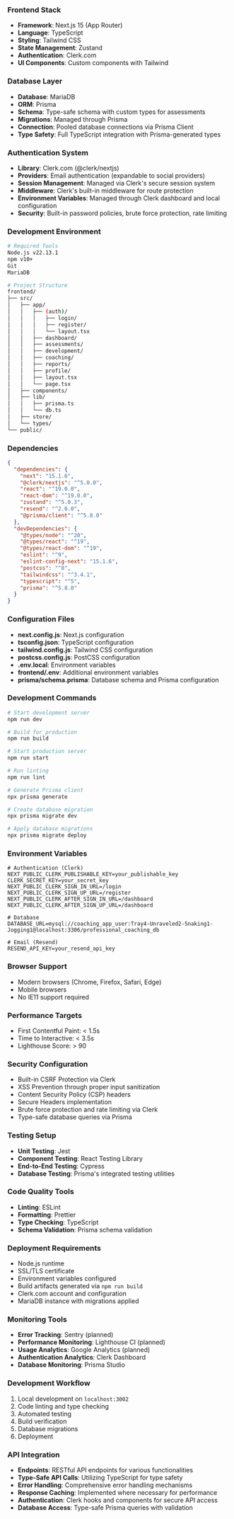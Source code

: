### Frontend Stack
- **Framework**: Next.js 15 (App Router)
- **Language**: TypeScript
- **Styling**: Tailwind CSS
- **State Management**: Zustand
- **Authentication**: Clerk.com
- **UI Components**: Custom components with Tailwind

### Database Layer
- **Database**: MariaDB
- **ORM**: Prisma
- **Schema**: Type-safe schema with custom types for assessments
- **Migrations**: Managed through Prisma
- **Connection**: Pooled database connections via Prisma Client
- **Type Safety**: Full TypeScript integration with Prisma-generated types

### Authentication System
- **Library**: Clerk.com (@clerk/nextjs)
- **Providers**: Email authentication (expandable to social providers)
- **Session Management**: Managed via Clerk's secure session system
- **Middleware**: Clerk's built-in middleware for route protection
- **Environment Variables**: Managed through Clerk dashboard and local configuration
- **Security**: Built-in password policies, brute force protection, rate limiting

### Development Environment
```bash
# Required Tools
Node.js v22.13.1
npm v10+
Git
MariaDB

# Project Structure
frontend/
├── src/
│   ├── app/
│   │   ├── (auth)/
│   │   │   ├── login/
│   │   │   ├── register/
│   │   │   └── layout.tsx
│   │   ├── dashboard/
│   │   ├── assessments/
│   │   ├── development/
│   │   ├── coaching/
│   │   ├── reports/
│   │   ├── profile/
│   │   ├── layout.tsx
│   │   └── page.tsx
│   ├── components/
│   ├── lib/
│   │   ├── prisma.ts
│   │   └── db.ts
│   ├── store/
│   └── types/
└── public/
```

### Dependencies
```json
{
  "dependencies": {
    "next": "15.1.6",
    "@clerk/nextjs": "^5.0.0",
    "react": "^19.0.0",
    "react-dom": "^19.0.0",
    "zustand": "^5.0.3",
    "resend": "^2.0.0",
    "@prisma/client": "^5.8.0"
  },
  "devDependencies": {
    "@types/node": "^20",
    "@types/react": "^19",
    "@types/react-dom": "^19",
    "eslint": "^9",
    "eslint-config-next": "15.1.6",
    "postcss": "^8",
    "tailwindcss": "^3.4.1",
    "typescript": "^5",
    "prisma": "^5.8.0"
  }
}
```

### Configuration Files
- **next.config.js**: Next.js configuration
- **tsconfig.json**: TypeScript configuration
- **tailwind.config.js**: Tailwind CSS configuration
- **postcss.config.js**: PostCSS configuration
- **.env.local**: Environment variables
- **frontend/.env**: Additional environment variables
- **prisma/schema.prisma**: Database schema and Prisma configuration

### Development Commands
```bash
# Start development server
npm run dev

# Build for production
npm run build

# Start production server
npm run start

# Run linting
npm run lint

# Generate Prisma client
npx prisma generate

# Create database migration
npx prisma migrate dev

# Apply database migrations
npx prisma migrate deploy
```

### Environment Variables
```env
# Authentication (Clerk)
NEXT_PUBLIC_CLERK_PUBLISHABLE_KEY=your_publishable_key
CLERK_SECRET_KEY=your_secret_key
NEXT_PUBLIC_CLERK_SIGN_IN_URL=/login
NEXT_PUBLIC_CLERK_SIGN_UP_URL=/register
NEXT_PUBLIC_CLERK_AFTER_SIGN_IN_URL=/dashboard
NEXT_PUBLIC_CLERK_AFTER_SIGN_UP_URL=/dashboard

# Database
DATABASE_URL=mysql://coaching_app_user:Tray4-Unraveled2-Snaking1-Jogging1@localhost:3306/professional_coaching_db

# Email (Resend)
RESEND_API_KEY=your_resend_api_key
```

### Browser Support
- Modern browsers (Chrome, Firefox, Safari, Edge)
- Mobile browsers
- No IE11 support required

### Performance Targets
- First Contentful Paint: < 1.5s
- Time to Interactive: < 3.5s
- Lighthouse Score: > 90

### Security Configuration
- Built-in CSRF Protection via Clerk
- XSS Prevention through proper input sanitization
- Content Security Policy (CSP) headers
- Secure Headers implementation
- Brute force protection and rate limiting via Clerk
- Type-safe database queries via Prisma

### Testing Setup
- **Unit Testing**: Jest
- **Component Testing**: React Testing Library
- **End-to-End Testing**: Cypress
- **Database Testing**: Prisma's integrated testing utilities

### Code Quality Tools
- **Linting**: ESLint
- **Formatting**: Prettier
- **Type Checking**: TypeScript
- **Schema Validation**: Prisma schema validation

### Deployment Requirements
- Node.js runtime
- SSL/TLS certificate
- Environment variables configured
- Build artifacts generated via `npm run build`
- Clerk.com account and configuration
- MariaDB instance with migrations applied

### Monitoring Tools
- **Error Tracking**: Sentry (planned)
- **Performance Monitoring**: Lighthouse CI (planned)
- **Usage Analytics**: Google Analytics (planned)
- **Authentication Analytics**: Clerk Dashboard
- **Database Monitoring**: Prisma Studio

### Development Workflow
1. Local development on `localhost:3002`
2. Code linting and type checking
3. Automated testing
4. Build verification
5. Database migrations
6. Deployment

### API Integration
- **Endpoints**: RESTful API endpoints for various functionalities
- **Type-Safe API Calls**: Utilizing TypeScript for type safety
- **Error Handling**: Comprehensive error handling mechanisms
- **Response Caching**: Implemented where necessary for performance
- **Authentication**: Clerk hooks and components for secure API access
- **Database Access**: Type-safe Prisma queries with validation
